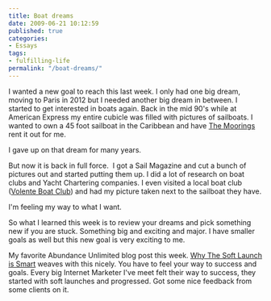 ```yaml
---
title: Boat dreams
date: 2009-06-21 10:12:59
published: true
categories:
- Essays
tags:
- fulfilling-life
permalink: "/boat-dreams/"
---
```

I wanted a new goal to reach this last week. I only had one big dream, moving to Paris in 2012 but I needed another big dream in between. I started to get interested in boats again. Back in the mid 90's while at American Express my entire cubicle was filled with pictures of sailboats. I wanted to own a 45 foot sailboat in the Caribbean and have <a href="http://www.moorings.com/">The Moorings</a> rent it out for me.

I gave up on that dream for many years.

But now it is back in full force.  I got a Sail Magazine and cut a bunch of pictures out and started putting them up. I did a lot of research on boat clubs and Yacht Chartering companies. I even visited a local boat club (<a href="http://www.volenteboatclub.com/">Volente Boat Club</a>) and had my picture taken next to the sailboat they have.

I'm feeling my way to what I want.

So what I learned this week is to review your dreams and pick something new if you are stuck. Something big and exciting and major. I have smaller goals as well but this new goal is very exciting to me.

My favorite Abundance Unlimited blog post this week. <a href="https://christopher-sherrod.blisslifepress.com/why-the-soft-launch-is-smart/">Why The Soft Launch is Smart</a> weaves with this nicely. You have to feel your way to success and goals. Every big Internet Marketer I've meet felt their way to success, they started with soft launches and progressed. Got some nice feedback from some clients on it.
